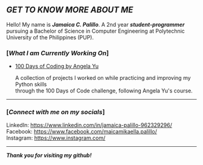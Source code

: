 ## _**GET TO KNOW MORE ABOUT ME**_


Hello! My name is _**Jamaica C. Palillo**_. A 2nd year _**student-programmer**_ pursuing a Bachelor of Science in Computer Engineering at Polytechnic University of the Philippines (PUP).

### [_**What I am Currently Working On**_]
- [100 Days of Coding by Angela Yu](https://github.com/jamaicapalillo/100-Days-of-Coding)
  
  A collection of projects I worked on while practicing and improving my Python skills  
through the 100 Days of Code challenge, following Angela Yu's course.

---
### [_**Connect with me on my socials**_]
LinkedIn: <https://www.linkedin.com/in/jamaica-palillo-962329296/>  
Facebook: <https://www.facebook.com/maicamikaella.palillo/>  
Instagram:  <https://www.instagram.com/>    

---
_**Thank you for visiting my github!**_
